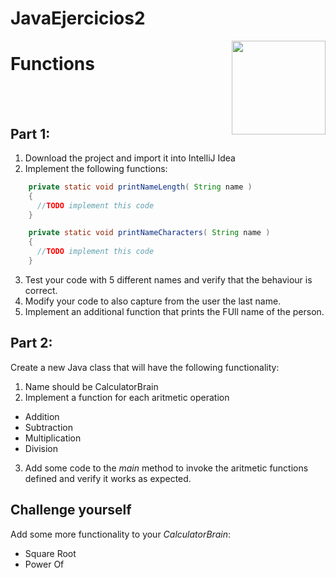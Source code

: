 # JavaEjercicios2
<img align="right" width="150" height="150" src="https://media-exp1.licdn.com/dms/image/C4E0BAQF7BYCCZt5epw/company-logo_200_200/0?e=2159024400&v=beta&t=qUAFP9bUgBEEXGVQYpUXW1J_OiP8e0r4rFBpqp8OrxA">

# Functions 

 <br/>
 <br/>
 
 
 ## Part 1:

1. Download the project and import it into IntelliJ Idea
2. Implement the following functions:

  ```java
      private static void printNameLength( String name )
      {
        //TODO implement this code
      }

      private static void printNameCharacters( String name )
      {
        //TODO implement this code
      }

  ```
3. Test your code with 5 different names and verify that the behaviour is correct.
4. Modify your code to also capture from the user the last name.
5. Implement an additional function that prints the FUll name of the person.

 ## Part 2:
 
 Create a new Java class that will have the following functionality:
 
 1. Name should be CalculatorBrain
 2. Implement a function for each aritmetic operation
 * Addition
 * Subtraction
 * Multiplication
 * Division
 3. Add some code to the *main* method to invoke the aritmetic functions defined and verify it works as expected.
 
## Challenge yourself
Add some more functionality to your *CalculatorBrain*:
* Square Root
* Power Of